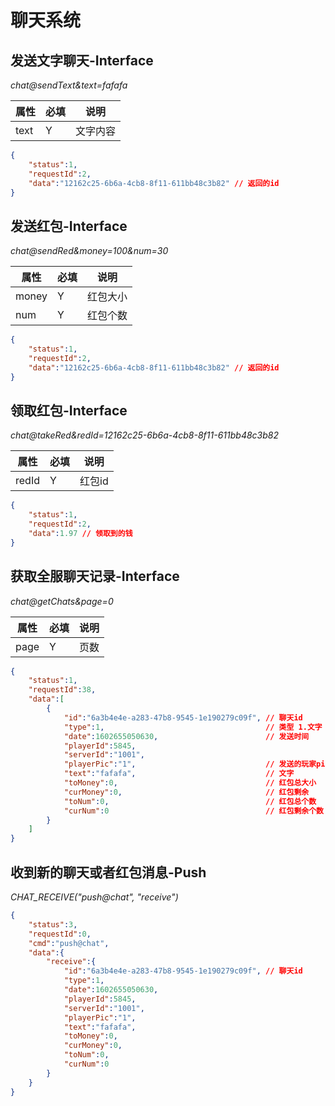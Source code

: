 # 聊天系统

## 发送文字聊天-Interface

*chat@sendText&text=fafafa*

| 属性 | 必填 | 说明 |
| ------ | ------ | ------ |
| text | Y | 文字内容 |

``` json
{
    "status":1,
    "requestId":2,
    "data":"12162c25-6b6a-4cb8-8f11-611bb48c3b82" // 返回的id
}
```

## 发送红包-Interface

*chat@sendRed&money=100&num=30*

| 属性 | 必填 | 说明 |
| ------ | ------ | ------ |
| money | Y | 红包大小 |
| num | Y | 红包个数 |

``` json
{
    "status":1,
    "requestId":2,
    "data":"12162c25-6b6a-4cb8-8f11-611bb48c3b82" // 返回的id
}
```

## 领取红包-Interface

*chat@takeRed&redId=12162c25-6b6a-4cb8-8f11-611bb48c3b82*

| 属性 | 必填 | 说明 |
| ------ | ------ | ------ |
| redId | Y | 红包id |

``` json
{
    "status":1,
    "requestId":2,
    "data":1.97 // 领取到的钱
}
```

## 获取全服聊天记录-Interface

*chat@getChats&page=0*

| 属性 | 必填 | 说明 |
| ------ | ------ | ------ |
| page | Y | 页数 |

``` json
{
    "status":1,
    "requestId":38,
    "data":[
        {
            "id":"6a3b4e4e-a283-47b8-9545-1e190279c09f", // 聊天id
            "type":1,                                    // 类型 1.文字 2.红包
            "date":1602655050630,                        // 发送时间
            "playerId":5845,                          
            "serverId":"1001",
            "playerPic":"1",                             // 发送的玩家pic
            "text":"fafafa",                             // 文字   
            "toMoney":0,                                 // 红包总大小
            "curMoney":0,                                // 红包剩余
            "toNum":0,                                   // 红包总个数
            "curNum":0                                   // 红包剩余个数
        }
    ]
}
```

## 收到新的聊天或者红包消息-Push

*CHAT_RECEIVE("push@chat", "receive")*

``` json
{
    "status":3,
    "requestId":0,
    "cmd":"push@chat",
    "data":{
        "receive":{
            "id":"6a3b4e4e-a283-47b8-9545-1e190279c09f", // 聊天id
            "type":1,
            "date":1602655050630,
            "playerId":5845,
            "serverId":"1001",
            "playerPic":"1",
            "text":"fafafa",
            "toMoney":0,
            "curMoney":0,
            "toNum":0,
            "curNum":0
        }
    }
}
```